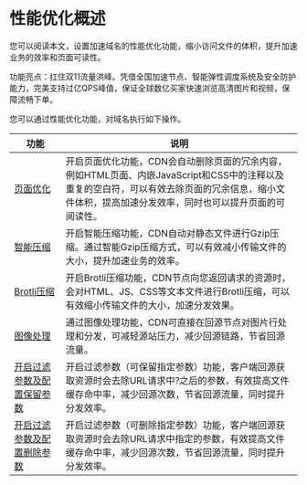 # 性能优化概述

您可以阅读本文，设置加速域名的性能优化功能，缩小访问文件的体积，提升加速业务的效率和页面可读性。

功能亮点：扛住双11流量洪峰。凭借全国加速节点、智能弹性调度系统及安全防护能力，完美支持过亿QPS峰值，保证全球数亿买家快速浏览高清图片和视频，保障流畅下单。

您可以通过性能优化功能，对域名执行如下操作。

|功能|说明|
|--|--|
|[页面优化](/cn.zh-CN/域名管理/性能优化/页面优化.md)|开启页面优化功能，CDN会自动删除页面的冗余内容，例如HTML页面、内嵌JavaScript和CSS中的注释以及重复的空白符，可以有效去除页面的冗余信息，缩小文件体积，提高加速分发效率，同时也可以提升页面的可阅读性。|
|[智能压缩](/cn.zh-CN/域名管理/性能优化/智能压缩.md)|开启智能压缩功能，CDN自动对静态文件进行Gzip压缩。通过智能Gzip压缩方式，可以有效减小传输文件的大小，提升加速业务的效率。|
|[Brotli压缩](/cn.zh-CN/域名管理/性能优化/Brotli压缩.md)|开启Brotli压缩功能，CDN节点向您返回请求的资源时，会对HTML、JS、CSS等文本文件进行Brotli压缩，可以有效缩小传输文件的大小，加速分发效果。|
|[图像处理](/cn.zh-CN/域名管理/性能优化/图像处理/图像处理概述.md)|通过图像处理功能，CDN可直接在回源节点对图片行处理和分发，可减轻源站压力，减少回源链路，节省回源流量。|
|[开启过滤参数及配置保留参数](/cn.zh-CN/域名管理/性能优化/开启过滤参数及配置保留参数.md)|开启过滤参数（可保留指定参数）功能，客户端回源获取资源时会去除URL请求中?之后的参数，有效提高文件缓存命中率，减少回源次数，节省回源流量，同时提升分发效率。|
|[开启过滤参数及配置删除参数](/cn.zh-CN/域名管理/性能优化/开启过滤参数及配置删除参数.md)|开启过滤参数（可删除指定参数）功能，客户端回源获取资源时会去除URL请求中指定的参数，有效提高文件缓存命中率，减少回源次数，节省回源流量，同时提升分发效率。|

